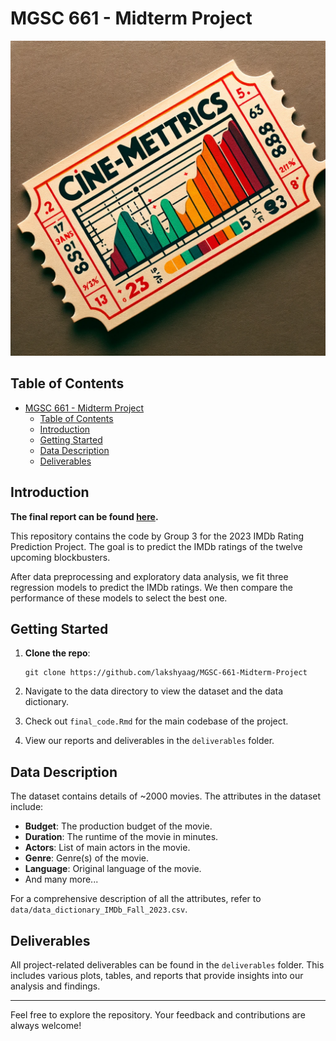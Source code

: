 # MGSC 661 - Midterm Project

![team-logo](logo.png)

## Table of Contents

- [MGSC 661 - Midterm Project](#mgsc-661---midterm-project)
  - [Table of Contents](#table-of-contents)
  - [Introduction](#introduction)
  - [Getting Started](#getting-started)
  - [Data Description](#data-description)
  - [Deliverables](#deliverables)

## Introduction

**The final report can be found [here](./deliverables/midterm_cinemettrics.pdf).**

This repository contains the code by Group 3 for the 2023 IMDb Rating Prediction Project. The goal is to predict the IMDb ratings of the twelve upcoming blockbusters.

After data preprocessing and exploratory data analysis, we fit three regression models to predict the IMDb ratings. We then compare the performance of these models to select the best one.

## Getting Started

1. **Clone the repo**:

   ```git
   git clone https://github.com/lakshyaag/MGSC-661-Midterm-Project
   ```

2. Navigate to the data directory to view the dataset and the data dictionary.
3. Check out `final_code.Rmd` for the main codebase of the project.
4. View our reports and deliverables in the `deliverables` folder.

## Data Description

The dataset contains details of ~2000 movies. The attributes in the dataset include:

- **Budget**: The production budget of the movie.
- **Duration**: The runtime of the movie in minutes.
- **Actors**: List of main actors in the movie.
- **Genre**: Genre(s) of the movie.
- **Language**: Original language of the movie.
- And many more...

For a comprehensive description of all the attributes, refer to `data/data_dictionary_IMDb_Fall_2023.csv`.

## Deliverables

All project-related deliverables can be found in the `deliverables` folder. This includes various plots, tables, and reports that provide insights into our analysis and findings.

---

Feel free to explore the repository. Your feedback and contributions are always welcome!
